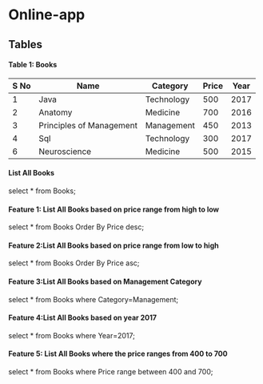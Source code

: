 # Online-app

## Tables
#### Table 1: Books
| S No | Name | Category | Price | Year|
| -- | -- | -- | -- | -- |
| 1 | Java | Technology | 500 | 2017 |
| 2 | Anatomy | Medicine | 700 | 2016 |
| 3 | Principles of Management | Management | 450 | 2013|
| 4 | Sql | Technology | 300 | 2017 |
| 6 | Neuroscience | Medicine | 500 | 2015 |

#### List All Books
select * from Books;

#### Feature 1: List All Books based on price range from high to low 
select * from Books Order By Price desc;

#### Feature 2:List All Books based on price range from low to high
select * from Books Order By Price asc;

#### Feature 3:List All Books based on Management Category
select * from Books where Category=Management;

#### Feature 4:List All Books based on year 2017
select * from Books where Year=2017;

#### Feature 5: List All Books where the price ranges from 400 to 700
select * from Books where Price range between 400 and 700; 
